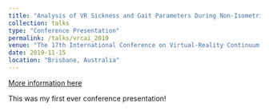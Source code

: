 ```yaml
---
title: "Analysis of VR Sickness and Gait Parameters During Non-Isometric Virtual Walking with Large Translational Gain"
collection: talks
type: "Conference Presentation"
permalink: /talks/vrcai_2019
venue: "The 17th International Conference on Virtual-Reality Continuum and its Applications in Industry"
date: 2019-11-15
location: "Brisbane, Australia"
---
```


[More information here](https://catiradocortes.github.io/publications/VRCAI2019)

This was my first ever conference presentation!
